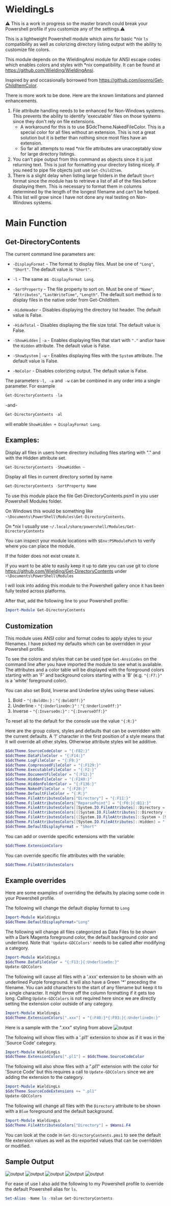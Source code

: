 WieldingLs
==========

:warning: This is a work in progress so the master branch could break your Powershell profile if you customize any of the settings.:warning: 

This is a lightweight Powershell module which aims for basic **nix* `ls` compatibility as well as colorizing directory listing output with the ability to customize file colors. 

This module depends on the WieldingAnsi module for ANSI escape codes which enables colors and styles with *nix compatibility.  It can be found at https://github.com/Wielding/WieldingAnsi.

Inspired by and occasionally borrowed from https://github.com/joonro/Get-ChildItemColor. 

There is more work to be done. Here are the known limitations and planned enhancements.
1. File attribute handling needs to be enhanced for Non-Windows systems.  This prevents the ability to identify 'executable' files on those systems since they don't rely on file extensions. 
   * A workaround for this is to use $GdcTheme.NakedFileColor.  This is a special color for all files without an extension. This is not a great solution but it is better than nothing since most files have an extension.
   * So far all attempts to read **nix* file attributes are unacceptably slow for large directory listings.
2. You can't pipe output from this command as objects since it is just returning text.  This is just for formatting your directory listing nicely.  If you need to pipe file objects just use `Get-ChildItem`.
3. There is a slight delay when listing large folders in the default `Short` format since the module has to retrieve a list of all of the files before displaying them. This is necessary to format them in columns determined by the length of the longest filename and can't be helped.
4. This list will grow since I have not done any real testing on Non-Windows systems.

Main Function
==============

Get-DirectoryContents
---------------------
The current command line parameters are:
* `-DisplayFormat` -
  The format to display files.  Must be one of `"Long"`, `"Short"`. The default value is `"Short"`.

* `-l` -
  The same as `-DisplayFormat Long`.  

* `-SortProperty` -
  The file property to sort on.  Must be one of `"Name"`, `"Attributes"`, `"LastWriteTime"`, `"Length"`. The default sort method is to display files in the native order from Get-ChildItem.

* `-HideHeader` -
  Disables displaying the directory list header. The default value is False.

* `-HideTotal` -
  Disables displaying the file size total. The default value is False.

* `-ShowHidden` | `-a` -
  Enables displaying files that start with `"."` and\or have the `Hidden` attribute. The default value is False.

* `-ShowSystem` | `-w` -
  Enables displaying files with the `System` attribute. The default value is False.  

* `-NoColor` -
  Disables colorizing output. The default value is False.  

The parameters `-l, -a` and` -w` can be combined in any order into a single parameter.  For example
```powershell
Get-DirectoryContents -la
```

-and-

```powershell
Get-DirectoryContents -al
```

will enable `ShowHidden + DisplayFormat Long`.


Examples:
---------
Display all files in users home directory including files starting with "." and with the Hidden attribute set.
```powershell
Get-DirectoryContents -ShowHidden ~
```

Display all files in current directory sorted by name
```powershell
Get-DirectoryContents -SortProperty Name
```

To use this module place the file Get-DirectoryContents.psm1 in you user Powershell Modules folder.

On Windows this would be something like `~\Documents\PowerShell\Modules\Get-DirectoryContents`.

On **nix* I usually use `~/.local/share/powershell/Modules/Get-DirectoryContents`

You can inspect your module locations with `$Env:PSModulePath` to verify where you can place the module.

If the folder does not exist create it.

If you want to be able to easily keep it up to date you can use git to clone https://github.com/Wielding/Get-DirectoryContents under `~\Documents\PowerShell\Modules `

I will look into adding this module to the Powershell gallery once it has been fully tested across platforms.

After that, add the following line to your Powershell profile:

```powershell
Import-Module Get-DirectoryContents
```

Customization
-------------
This module uses ANSI color and format codes to apply styles to your filenames.  I have picked my defaults which can be overridden in your Powershell profile.

To see the colors and styles that can be used type `Get-AnsiCodes` on the command line after you have imported the module to see what is available.  The attributes and a color table will be displayed with the foreground colors starting with an 'F' and background colors starting with a 'B' (e.g. `"{:F7:}"` is a 'white' foreground color).

You can also set Bold, Inverse and Underline styles using these values.

1. Bold - `"{:BoldOn:}` : `"{:BoldOff:}"`
2. Underline - `"{:UnderlineOn:}"` : `"{:UnderlineOff:}"`
3. Inverse - `"{:InverseOn:}"` : `"{:InverseOff:}"`

To reset all to the default for the console use the value `"{:R:}"`

Here are the group colors, styles and defaults that can be overridden with the current defaults.
A '!' character in the first position of a style means that it will override all other styles.
Otherwise attribute styles will be additive.
```powershell
$GdcTheme.SourceCodeColor = "{:F82:}"
$GdcTheme.DataFileColor = "{:F14:}"
$GdcTheme.LogFileColor = "{:F9:}"
$GdcTheme.CompressedFileColor = "{:F129:}"
$GdcTheme.ExecutableFileColor = "{:F2:}"
$GdcTheme.DocumentFileColor = "{:F12:}"
$GdcTheme.HiddenFileColor = "{:F240:}"
$GdcTheme.HiddenFolderColor = "{:F136:}"
$GdcTheme.NakedFileColor = "{:F28:}"
$GdcTheme.DefaultFileColor = "{:R:}"
$GdcTheme.FileAttributesColors["Directory"] = "{:F11:}"
$GdcTheme.FileAttributesColors["ReparsePoint"] = "{:F0:}{:B11:}"
$GdcTheme.FileAttributesColors[[System.IO.FileAttributes]::Directory = "{:F172:}+{:F220:} "
$GdcTheme.FileAttributesColors[([System.IO.FileAttributes]::Directory + [System.IO.FileAttributes]::ReparsePoint)] = "!{:F172:}@{:F220:} "
$GdcTheme.FileAttributesColors[([System.IO.FileAttributes]::System + [System.IO.FileAttributes]::Hidden + [System.IO.FileAttributes]::Directory)] = "!{:F1:}!{:F220:} "
$GdcTheme.FileAttributesColors[[System.IO.FileAttributes]::Hidden] = "!{:F1:}`$ "
$GdcTheme.DefaultDisplayFormat = "Short"
```
You can add or override specific extensions with the variable:
```powershell
$GdcTheme.ExtensionColors
```

You can override specific file attributes with the variable:
```powershell
$GdcTheme.FileAttributesColors
```

Example overrides
---
Here are some examples of overriding the defaults by placing some code in your Powershell profile.

The following will change the default display format to `Long`
```powershell
Import-Module WieldingLs
$GdcTheme.DefaultDisplayFormat="Long"
```

The following will change all files categorized as Data Files to be shown with a Dark Magenta foreground color, the default background color and underlined.  Note that `'Update-GDCColors'` needs to be called after modifying a category.
```powershell
Import-Module WieldingLs
$GdcTheme.DataFileColor = "{:F13:}{:UnderlineOn:}"
Update-GDCColors
```
The following will cause all files with a '.xxx' extension to be shown with an underlined Purple foreground.  It will also have a Green '*' preceding the filename. You can add characters to the start of any filename but keep it to a single character.  It might throw off the column formatting if it gets too long. Calling `Update-GDCColors` is not required here since we are directly setting the extension color outside of any category.
```powershell
Import-Module WieldingLs
$GdcTheme.ExtensionColors[".xxx"] = "{:F40:}*{:F93:}{:UnderlineOn:}"
```
Here is a sample with the ".xxx" styling from above
![output](images/sample1.png)

The following will show files with a '.pl1' extension to show as if it was in the 'Source Code' category.
```powershell
Import-Module WieldingLs
$GdcTheme.ExtensionColors[".pl1"] = $GdcTheme.SourceCodeColor
```
The following will also show files with a ".pl1" extension with the color for 'Source Code' but this requires a call to `Update-GDCColors` since we are adding the extension to the category.
```powershell
Import-Module WieldingLs
$GdcTheme.SourceCodeExtensions += ".pl1"
Update-GDCColors
```

The following will change all files with the `Directory` attribute to be shown with a `Blue` foreground and the default background.
```powershell
Import-Module WieldingLs
$GdcTheme.FileAttributesColors["Directory"] = $Wansi.F4
```
You can look at the code in `Get-DirectoryContents.pms1` to see the default file extension values as well as the exported values that can be overridden or modified.

Sample Output
-------------
![output](images/default.png)
![output](images/long.png)
![output](images/showhidden.png)
![output](images/showhidden_long.png)
![output](images/sort_size.png)

For ease of use I also add the following to my Powershell profile to override the default Powershell alias for `ls`.
```powershell
Set-Alias -Name ls -Value Get-DirectoryContents
```

